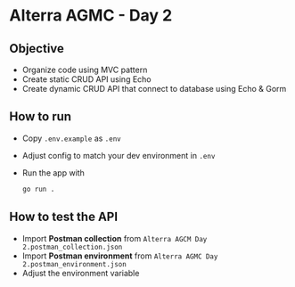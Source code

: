 # Alterra AGMC - Day 2

## Objective

- Organize code using MVC pattern
- Create static CRUD API using Echo
- Create dynamic CRUD API that connect to database using Echo & Gorm

## How to run

- Copy `.env.example` as `.env`
- Adjust config to match your dev environment in `.env`
- Run the app with
  
  ```bash
  go run .
  ```

## How to test the API

- Import **Postman collection** from  `Alterra AGCM Day 2.postman_collection.json` 
- Import **Postman environment** from  `Alterra AGMC Day 2.postman_environment.json`
- Adjust the environment variable